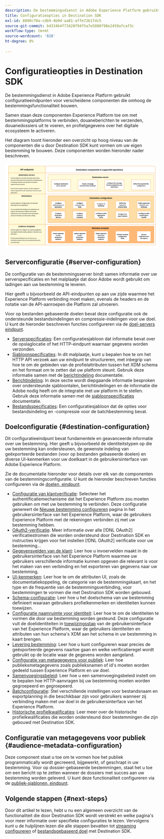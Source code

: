 ```yaml
---
description: De bestemmingsdienst in Adobe Experience Platform gebruikt configuratieeindpunten voor verscheidene componenten die omhoog de bestemmingsfunctionaliteit bouwen. Leer hoe deze componenten gecombineerd Experience Platform toestaan om met bestemmingspartners te verbinden, douaneberichten te verzenden, en profielgegevens over het digitale ecosysteem te activeren.
title: Configuratieopties in Destination SDK
exl-id: 8890c70a-cdb9-4b9d-aa81-affe72b1fdc5
source-git-commit: b4334b4f73428f94f5a7e5088f98e2459afcaf3c
workflow-type: tm+mt
source-wordcount: '828'
ht-degree: 0%

---
```


# Configuratieopties in Destination SDK

De bestemmingsdienst in Adobe Experience Platform gebruikt configuratieeindpunten voor verscheidene componenten die omhoog de bestemmingsfunctionaliteit bouwen.

Samen staan deze componenten Experience Platform toe om met bestemmingsplatforms te verbinden, douaneberichten te verzenden, douanedossiers uit te voeren, en profielgegevens over het digitale ecosysteem te activeren.

Het diagram toont hieronder een overzicht op hoog niveau van de componenten die u door Destination SDK kunt vormen om uw eigen bestemming te bouwen. Deze componenten worden hieronder nader beschreven.

![Diagram die de componenten van de Destination SDK, configuratieeindpunten, en de verrichtingen tonen door hen worden gesteund.](../assets/functionality/destination-sdk-components-diagram.png)

## Serverconfiguratie {#server-configuration}

De configuratie van de bestemmingsserver bindt samen informatie over uw serverspecificaties en het malplaatje dat door Adobe wordt gebruikt om ladingen aan uw bestemming te leveren.

Hier geeft u bijvoorbeeld de API-eindpunten op aan uw zijde waarmee het Experience Platform verbinding moet maken, evenals de headers en de notatie van de API-aanroepen die Platform zal uitvoeren.

Voor op bestanden gebaseerde doelen bevat deze configuratie ook de ondersteunde bestandsindelingen en compressie-indelingen voor uw doel. U kunt de hieronder beschreven functies configureren via de [doel-servers eindpunt](../authoring-api/destination-server/create-destination-server.md).

* [Serverspecificaties](destination-server/server-specs.md): Een configuratiesjabloon dat informatie bevat over de opslaglocatie of het HTTP-eindpunt waarnaar gegevens worden verzonden.
* [Sjabloonspecificaties](destination-server/templating-specs.md): In dit malplaatje, kunt u bepalen hoe te om het HTTP API verzoek aan uw eindpunt te structureren, met inbegrip van hoe te om de gebieden van de profielattributen tussen het XDM schema en het formaat om te zetten dat uw platform steunt. Gebruik deze informatie samen met de [berichtindeling](destination-server/message-format.md) documentatie.
* [Berichtindeling](destination-server/message-format.md): In deze sectie wordt diepgaande informatie besproken over ondersteunde sjabloontalen, berichtindelingen en de informatie die Adobe nodig heeft om de integratie met uw platform in te stellen. Gebruik deze informatie samen met de [sjabloonspecificaties](destination-server/templating-specs.md) documentatie.
* [Bestandsspecificaties](destination-server/file-formatting.md): Een configuratiesjabloon dat de opties voor bestandsindeling en -compressie voor de batchbestemming bevat.

## Doelconfiguratie {#destination-configuration}

Dit configuratieeindpunt bevat fundamentele en geavanceerde informatie over uw bestemming. Hier geeft u bijvoorbeeld de identiteitstypen op die uw bestemming kan ondersteunen, de gewenste indeling van geëxporteerde bestanden (voor op bestanden gebaseerde doelen) en diverse UI-kenmerken voor uw doelkaart in de gebruikersinterface van Adobe Experience Platform.

Zie de documentatie hieronder voor details over elk van de componenten van de bestemmingsconfiguratie. U kunt de hieronder beschreven functies configureren via de [doelen, eindpunt](../authoring-api/destination-configuration/create-destination-configuration.md).

* [Configuratie van klantverificatie](destination-configuration/customer-authentication.md): Selecteer het authentificatiemechanisme dat het Experience Platform zou moeten gebruiken om met uw bestemming te verbinden. Deze configuratie genereert de [Nieuwe bestemming configureren](../../ui/connect-destination.md) pagina in het gebruikersinterface van het Experience Platform, waar de gebruikers Experience Platform met de rekeningen verbinden zij met uw bestemming hebben.
* [OAuth2-verificatie](destination-configuration/oauth2-authentication.md): Meer informatie over alle [!DNL OAuth2] verificatiestromen die worden ondersteund door Destination SDK en instructies krijgen voor het instellen [!DNL OAuth2] verificatie voor uw bestemming...
* [Gegevensvelden van de klant](destination-configuration/customer-data-fields.md): Leer hoe u invoervelden maakt in de gebruikersinterface van het Experience Platform waarmee uw gebruikers verschillende informatie kunnen opgeven die relevant is voor het maken van een verbinding en het exporteren van gegevens naar uw bestemming.
* [UI-kenmerken](destination-configuration/ui-attributes.md): Leer hoe te om de attributen UI, zoals de documentatiekoppeling, de categorie van de bestemmingskaart, en het type en de frequentie van de bestemmingsverbinding, voor bestemmingen te vormen die met Destination SDK worden gebouwd.
* [Schema-configuratie](destination-configuration/schema-configuration.md): Leer hoe u het doelschema van uw bestemming definieert waaraan gebruikers profielkenmerken en identiteiten kunnen toewijzen.
* [Configuratie naamruimte voor identiteit](destination-configuration/identity-namespace-configuration.md): Leer hoe te om de identiteiten te vormen die door uw bestemming worden gesteund. Deze configuratie vult de doelidentiteiten in [toewijzingsstap](../../ui/activate-segment-streaming-destinations.md#mapping) van de gebruikersinterface van het Experience Platform, waar de gebruikers identiteiten en attributen van hun schema&#39;s XDM aan het schema in uw bestemming in kaart brengen.
* [Levering bestemming](destination-configuration/destination-delivery.md): Leer hoe u kunt configureren waar precies de geëxporteerde gegevens naartoe gaan en welke verificatieregel wordt gebruikt op de locatie waar de gegevens worden aangeland.
* [Configuratie van metagegevens voor publiek](destination-configuration/audience-metadata-configuration.md): Leer hoe publieksmetagegevens zoals publieksnamen of id&#39;s moeten worden gedeeld tussen Experience Platform en uw doel.
* [Samenvoegingsbeleid](destination-configuration/aggregation-policy.md): Leer hoe u een samenvoegingsbeleid instelt om te bepalen hoe HTTP-aanvragen bij uw bestemming moeten worden gegroepeerd en gegroepeerd.
* [Batchconfiguratie](destination-configuration/batch-configuration.md): Stel verschillende instellingen voor bestandsnaam en exportplanning in die beschikbaar zijn voor gebruikers wanneer zij verbinding maken met uw doel in de gebruikersinterface van het Experience Platform.
* [Historische profielkwalificaties](destination-configuration/historical-profile-qualifications.md): Leer meer over de historische profielkwalificaties die worden ondersteund door bestemmingen die zijn gebouwd met Destination SDK.

## Configuratie van metagegevens voor publiek {#audience-metadata-configuration}

Deze component staat u toe om te vormen hoe het publiek programmatically wordt gecreeerd, bijgewerkt, of geschrapt in uw bestemming. Voor op dossier-gebaseerde bestemmingen, staat het u toe om een bericht op te zetten wanneer de dossiers met succes aan uw bestemming worden geleverd. U kunt deze functionaliteit configureren via de [publiek-sjablonen, eindpunt](../metadata-api/create-audience-template.md).

## Volgende stappen {#next-steps}

Door dit artikel te lezen, hebt u nu een algemeen overzicht van de functionaliteit die door Destination SDK wordt verstrekt en welke pagina&#39;s voor meer informatie over specifieke configuraties te lezen. Vervolgens kunt u de hulplijnen lezen die alle stappen bevatten tot [streaming configureren](../guides/configure-destination-instructions.md) of [bestandsgebaseerd doel](../guides/configure-file-based-destination-instructions.md) met Destination SDK.
